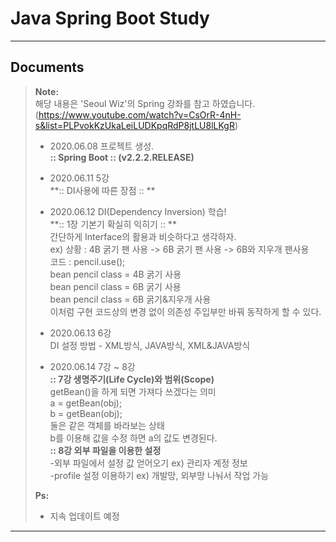 Java Spring Boot Study
===================
----------


Documents
-------------

> **Note:**  
> 해당 내용은 'Seoul Wiz'의 Spring 강좌를 참고 하였습니다.   
(https://www.youtube.com/watch?v=CsOrR-4nH-s&list=PLPvokKzUkaLeiLUDKpqRdP8jtLU8lLKgR)   
> - 2020.06.08 프로젝트 생성.    
>**:: Spring Boot ::        (v2.2.2.RELEASE)**  
>  
> - 2020.06.11 5강     
>**:: DI사용에 따른 장점 ::        **  
>   
> - 2020.06.12 DI(Dependency Inversion) 학습!       
>**:: 1장 기본기 확실히 익히기 ::  **  
>  간단하게 Interface의 활용과 비슷하다고 생각하자.  
>  ex) 상황 : 4B 굵기 팬 사용 -> 6B 굵기 팬 사용 -> 6B와 지우개 팬사용  
>  코드 : pencil.use();  
> bean pencil class = 4B 굵기 사용  
> bean pencil class = 6B 굵기 사용  
> bean pencil class = 6B 굵기&지우개 사용  
>  이처럼 구현 코드상의 변경 없이 의존성 주입부만 바꿔 동작하게 할 수 있다.  
>  
> - 2020.06.13 6강     
>  DI 설정 방법 - XML방식, JAVA방식, XML&JAVA방식  
>  
> - 2020.06.14 7강 ~ 8강  
> **:: 7강 생명주기(Life Cycle)와 범위(Scope)**  
>  getBean()을 하게 되면 가져다 쓰겠다는 의미  
>  a = getBean(obj);  
>  b = getBean(obj);  
>  둘은 같은 객체를 바라보는 상태  
>  b를 이용해 값을 수정 하면 a의 값도 변경된다.      
> **:: 8강 외부 파일을 이용한 설정**  
>   -외부 파일에서 설정 값 얻어오기 ex) 관리자 계정 정보  
>   -profile 설정 이용하기 ex) 개발망, 외부망 나눠서 작업 가능  
>     
>     
> **Ps:**   
> - 지속 업데이트 예정  

----------
